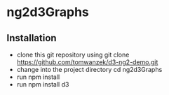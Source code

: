 # ng2d3Graphs

<h2>Installation</h2>


- clone this git repository using git clone https://github.com/tomwanzek/d3-ng2-demo.git
- change into the project directory cd ng2d3Graphs
- run npm install
- run npm install d3
